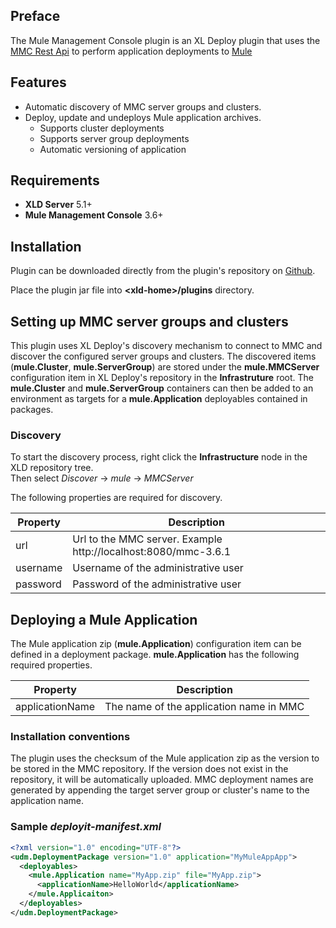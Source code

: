 ## Preface ##

The Mule Management Console plugin is an XL Deploy plugin that uses the [MMC Rest Api](https://docs.mulesoft.com/mule-management-console/v/3.7/rest-api-reference) to perform application deployments to [Mule](https://www.mulesoft.com/platform/mule)

## Features ##

* Automatic discovery of MMC server groups and clusters.
* Deploy, update and undeploys Mule application archives.
	* Supports cluster deployments
	* Supports server group deployments
	* Automatic versioning of application

## Requirements ##

* **XLD Server** 5.1+
* **Mule Management Console** 3.6+
		

## Installation ##

Plugin can be downloaded directly from the plugin's repository on [Github](https://github.com/xebialabs-community/xld-mule-mc-plugin/releases).

Place the plugin jar file into __&lt;xld-home&gt;/plugins__ directory.

## Setting up MMC server groups and clusters ##

This plugin uses XL Deploy's discovery mechanism to connect to MMC and discover the configured server groups and clusters.  The discovered items (__mule.Cluster__, __mule.ServerGroup__) are stored under the __mule.MMCServer__ configuration item in XL Deploy's repository in the __Infrastruture__ root. The __mule.Cluster__ and __mule.ServerGroup__ containers can then be added to an environment as targets for a __mule.Application__ deployables contained in packages.

### Discovery ###

To start the discovery process, right click the __Infrastructure__ node in the XLD repository tree.  
Then select _Discover_ -> _mule_ -> _MMCServer_

The following properties are required for discovery.

| Property | Description |
| -------- | ----------- |
| url   | Url to the MMC server. Example http://localhost:8080/mmc-3.6.1 |
| username | Username of the administrative user |
| password | Password of the administrative user |


## Deploying a Mule Application ##

The Mule application zip (__mule.Application__) configuration item can be defined in a deployment package. __mule.Application__ has the following required properties.

| Property | Description | 
| -------- | ----------- |
| applicationName | The name of the application name in MMC | 
         
### Installation conventions ###

The plugin uses the checksum of the Mule application zip as the version to be stored in the MMC repository. If the version does not exist in the repository, it will be automatically uploaded.  MMC deployment names are generated by appending the target server group or cluster's name to the application name.

### Sample _deployit-manifest.xml_ ###

```xml
<?xml version="1.0" encoding="UTF-8"?>
<udm.DeploymentPackage version="1.0" application="MyMuleAppApp">
  <deployables>
    <mule.Application name="MyApp.zip" file="MyApp.zip">
      <applicationName>HelloWorld</applicationName>
    </mule.Applicaiton>
  </deployables>
</udm.DeploymentPackage>
```
